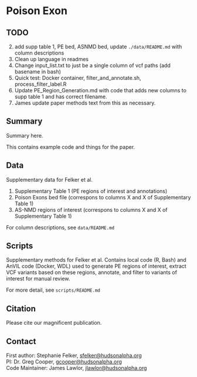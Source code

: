 # Poison Exon

## TODO
2. add supp table 1, PE bed, ASNMD bed, update `./data/README.md` with column descriptions
3. Clean up language in readmes
4. Change input_list.txt to just be a single column of vcf paths (add basename in bash)
6. Quick test: Docker container, filter_and_annotate.sh, process_filter_label.R
7. Update PE_Region_Generation.md with code that adds new columns to supp table 1 and has correct filename.
8. James update paper methods text from this as necessary.

## Summary
Summary here.

This contains example code and things for the paper.

## Data

Supplementary data for Felker et al.
1. Supplementary Table 1 (PE regions of interest and annotations)
2. Poison Exons bed file (correspons to columns X and X of Supplementary Table 1)
3. AS-NMD regions of interest (correspons to columns X and X of Supplementary Table 1)

For column descriptions, see `data/README.md`

## Scripts
Supplementary methods for Felker et al.
Contains local code (R, Bash) and AnVIL code (Docker, WDL) used to generate PE regions of interest, extract VCF variants based on these regions, annotate, and filter to variants of interest for manual review.

For more detail, see `scripts/README.md`

## Citation

Please cite our magnificent publication.

## Contact

First author: Stephanie Felker, sfelker@hudsonalpha.org  
PI: Dr. Greg Cooper, gcooper@hudsonalpha.org  
Code Maintainer: James Lawlor, jlawlor@hudsonalpha.org  
